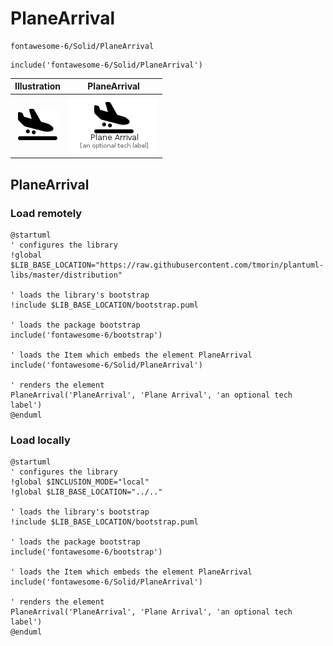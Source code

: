 # PlaneArrival


```text
fontawesome-6/Solid/PlaneArrival
```

```text
include('fontawesome-6/Solid/PlaneArrival')
```



| Illustration | PlaneArrival |
| :---: | :---: |
| ![illustration for Illustration](../../fontawesome-6/Solid/PlaneArrival.png) | ![illustration for PlaneArrival](../../fontawesome-6/Solid/PlaneArrival.Local.png) |




## PlaneArrival

### Load remotely
```plantuml
@startuml
' configures the library
!global $LIB_BASE_LOCATION="https://raw.githubusercontent.com/tmorin/plantuml-libs/master/distribution"

' loads the library's bootstrap
!include $LIB_BASE_LOCATION/bootstrap.puml

' loads the package bootstrap
include('fontawesome-6/bootstrap')

' loads the Item which embeds the element PlaneArrival
include('fontawesome-6/Solid/PlaneArrival')

' renders the element
PlaneArrival('PlaneArrival', 'Plane Arrival', 'an optional tech label')
@enduml
```

### Load locally
```plantuml
@startuml
' configures the library
!global $INCLUSION_MODE="local"
!global $LIB_BASE_LOCATION="../.."

' loads the library's bootstrap
!include $LIB_BASE_LOCATION/bootstrap.puml

' loads the package bootstrap
include('fontawesome-6/bootstrap')

' loads the Item which embeds the element PlaneArrival
include('fontawesome-6/Solid/PlaneArrival')

' renders the element
PlaneArrival('PlaneArrival', 'Plane Arrival', 'an optional tech label')
@enduml
```

